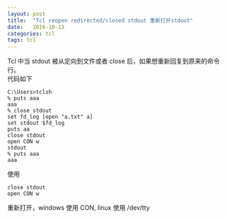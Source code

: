 ```yaml
---
layout: post
title:  "Tcl reopen redirected/closed stdout 重新打开stdout"
date:   2016-10-13
categories: tcl
tags: tcl
---
```


Tcl 中当 stdout 被从定向到文件或者 close 后，如果想重新回复到原来的命令行。   
代码如下



    C:\Users>tclsh
    % puts aaa
    aaa
    % close stdout
    set fd_log [open "a.txt" a]
    set stdout $fd_log
    puts aa
    close stdout
    open CON w
    stdout
    % puts aaa
    aaa

使用
   
    close stdout
    open CON w

重新打开，windows 使用 CON,  linux 使用 /dev/tty

